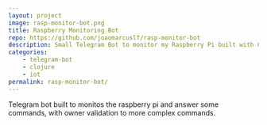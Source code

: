 ```yaml
---
layout: project
image: rasp-monitor-bot.png
title: Raspberry Monitoring Bot
repo: https://github.com/joaomarcuslf/rasp-monitor-bot
description: Small Telegram Bot to monitor my Raspberry Pi built with Clojure
categories:
    - telegram-bot
    - clojure
    - iot
permalink: rasp-monitor-bot/
---
```


Telegram bot built to monitos the raspberry pi and answer some commands, with owner validation to more complex commands.
